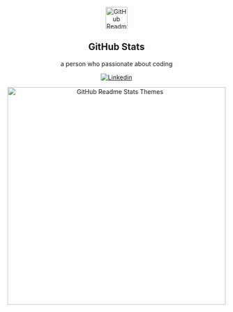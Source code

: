 <!--
**okan-ozturk/okan-ozturk** is a ✨ _special_ ✨ repository because its `README.md` (this file) appears on your GitHub profile.

Here are some ideas to get you started:

- 🔭 I’m currently working on ...
- 🌱 I’m currently learning ...
- 👯 I’m looking to collaborate on ...
- 🤔 I’m looking for help with ...
- 💬 Ask me about ...
- 📫 How to reach me: ...
- 😄 Pronouns: ...
- ⚡ Fun fact: ...
-->

<p align="center">
 <img width="50px" src="https://res.cloudinary.com/anuraghazra/image/upload/v1594908242/logo_ccswme.svg" align="center" alt="GitHub Readme Stats" />
 <h2 align="center">GitHub Stats</h2>
 <p align="center">a person who passionate about coding</p>
</p>
<p align="center">
    <a href="https://www.linkedin.com/in/okan-%C3%B6zt%C3%BCrk-99b543123/">
      <img alt="Linkedin" src="https://img.shields.io/badge/LinkedIn-0077B5?style=for-the-badge&logo=linkedin&logoColor=white" />
    </a>
  </p>
<p align="center">
<img  src="https://github-readme-stats.vercel.app/api?username=okan-ozturk" alt="GitHub Readme Stats Themes" width=500px"/>
